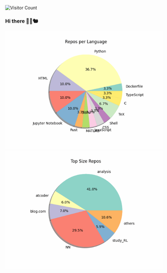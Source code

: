 ![Visitor Count](https://komarev.com/ghpvc/?username=yuhi-sa&color=lightgrey)
### Hi there 👋🐧🐿

![](https://github.com/yuhi-sa/github_cards/blob/master/cards/repos.gif?raw=true)![](https://github.com/yuhi-sa/github_cards/blob/master/cards/top.gif?raw=true)
